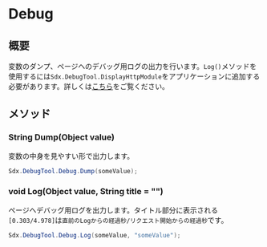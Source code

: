 # Debug

## 概要

変数のダンプ、ページヘのデバッグ用ログの出力を行います。`Log()`メソッドを使用するには`Sdx.DebugTool.DisplayHttpModule`をアプリケーションに追加する必要があります。詳しくは[こちら](DisplayHttpModule.md)をご覧ください。

## メソッド

### String Dump(Object value)

変数の中身を見やすい形で出力します。

```c#
Sdx.DebugTool.Debug.Dump(someValue);
```

### void Log(Object value, String title = "")

ページヘデバッグ用ログを出力します。タイトル部分に表示される`[0.303/4.978]`は`直前のLogからの経過秒/リクエスト開始からの経過秒`です。

```c#
Sdx.DebugTool.Debug.Log(someValue, "someValue");
```
